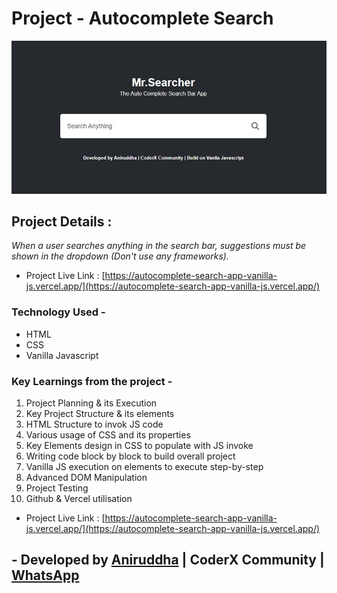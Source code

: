 # Project - Autocomplete Search

![Project-Image](/proj-img.jpg)

## Project Details :

_When a user searches anything in the search bar, suggestions must be shown in the dropdown (Don't use any frameworks)._

- Project Live Link : [https://autocomplete-search-app-vanilla-js.vercel.app/](https://autocomplete-search-app-vanilla-js.vercel.app/)

### Technology Used -

- HTML
- CSS
- Vanilla Javascript

### Key Learnings from the project -

1. Project Planning & its Execution
2. Key Project Structure & its elements
3. HTML Structure to invok JS code
4. Various usage of CSS and its properties
5. Key Elements design in CSS to populate with JS invoke
6. Writing code block by block to build overall project
7. Vanilla JS execution on elements to execute step-by-step
8. Advanced DOM Manipulation
9. Project Testing
10. Github & Vercel utilisation

- Project Live Link : [https://autocomplete-search-app-vanilla-js.vercel.app/](https://autocomplete-search-app-vanilla-js.vercel.app/)

## - Developed by [Aniruddha](https://github.com/AniruddhaDas1) | CoderX Community | [WhatsApp](https://wa.me/9123987124)
